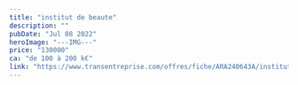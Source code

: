 ```yaml
---
title: "institut de beaute"
description: ""
pubDate: "Jul 08 2022"
heroImage: "---IMG---"
price: "130000"
ca: "de 100 à 200 k€"
link: "https://www.transentreprise.com/offres/fiche/ARA240643A/institut-de-beaute/auvergne-rhone-alpes/haute-savoie"
---
```

